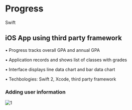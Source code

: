 # Progress
Swift

## iOS App using third party framework

•	Progress tracks overall GPA and annual GPA

•	Application records and shows list of classes with grades

•	Interface displays line data chart and bar data chart

•	Techbologies: Swift 2, Xcode, third party framework

### Adding user information
![1](https://cl.ly/h8He)
